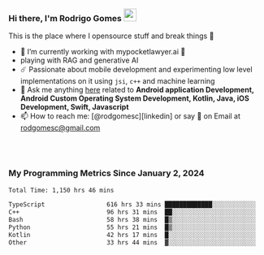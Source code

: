 
### Hi there, I'm Rodrigo Gomes <img src="https://media.giphy.com/media/hvRJCLFzcasrR4ia7z/giphy.gif" width="25px">
This is the place where I opensource stuff and break things 🤣
- 🔭 I’m currently working with mypocketlawyer.ai 💜
- playing with RAG and generative AI
- ☄️ Passionate about mobile development and experimenting low level implementations on it using `jsi`, `c++` and machine learning
- 💬 Ask me anything [here](https://github.com/rodgomesc/rodgomesc/issues) related to <b>Android application Development, Android Custom Operating System Development, Kotlin, Java, iOS Development, Swift, Javascript</b>
- 📫 How to reach me: [@rodgomesc][linkedin] or say 👋 on Email at [rodgomesc@gmail.com](mailto:rodgomesc@gmail.com)


<br/>

<!-- 
<picture>
  <img src="/github-metrics.svg" alt="Metrics">
</picture>
-->

</br>

### My Programming Metrics Since January 2, 2024 


<!--START_SECTION:waka-->

```txt
Total Time: 1,150 hrs 46 mins

TypeScript                 616 hrs 33 mins █████████████░░░░░░░░░░░░   52.05 %
C++                        96 hrs 31 mins  ██░░░░░░░░░░░░░░░░░░░░░░░   08.15 %
Bash                       58 hrs 38 mins  █▒░░░░░░░░░░░░░░░░░░░░░░░   04.95 %
Python                     55 hrs 21 mins  █▒░░░░░░░░░░░░░░░░░░░░░░░   04.67 %
Kotlin                     42 hrs 17 mins  █░░░░░░░░░░░░░░░░░░░░░░░░   03.57 %
Other                      33 hrs 44 mins  ▓░░░░░░░░░░░░░░░░░░░░░░░░   02.85 %
```

<!--END_SECTION:waka-->
